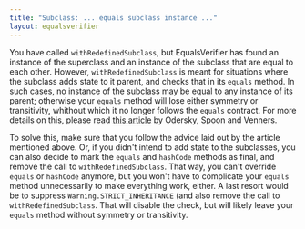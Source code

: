 ```yaml
---
title: "Subclass: ... equals subclass instance ..."
layout: equalsverifier
---
```

You have called `withRedefinedSubclass`, but EqualsVerifier has found an instance of the superclass and an instance of the subclass that are equal to each other. However, `withRedefinedSubclass` is meant for situations where the subclass adds state to it parent, and checks that in its `equals` method. In such cases, no instance of the subclass may be equal to any instance of its parent; otherwise your `equals` method will lose either symmetry or transitivity, whithout which it no longer follows the `equals` contract. For more details on this, please read [this article](http://www.artima.com/lejava/articles/equality.html) by Odersky, Spoon and Venners.

To solve this, make sure that you follow the advice laid out by the article mentioned above. Or, if you didn't intend to add state to the subclasses, you can also decide to mark the `equals` and `hashCode` methods as final, and remove the call to `withRedefinedSubclass`. That way, you can't override `equals` or `hashCode` anymore, but you won't have to complicate your `equals` method unnecessarily to make everything work, either. A last resort would be to suppress `Warning.STRICT_INHERITANCE` (and also remove the call to `withRedefinedSubclass`. That will disable the check, but will likely leave your `equals` method without symmetry or transitivity.
